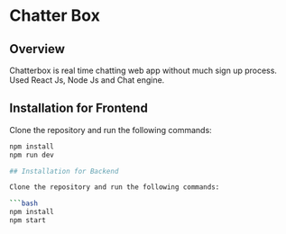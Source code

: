 # Chatter Box

## Overview

Chatterbox is real time chatting web app without much sign up process. Used React Js, Node Js and Chat engine.
## Installation for Frontend

Clone the repository and run the following commands:

```bash
npm install
npm run dev

## Installation for Backend

Clone the repository and run the following commands:

```bash
npm install
npm start
